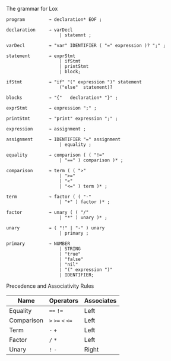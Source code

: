 The grammar for Lox

```
program         → declaration* EOF ;

declaration     → varDecl
                    | statemnt ;

varDecl         → "var" IDENTIFIER ( "=" expression )? ";" ;

statement       → exprStmt
                    | ifStmt
                    | printStmt 
                    | block;

ifStmt          → "if" "(" expression ")" statement
                    ("else"  statement)?

blocks          → "{"   declaration* "}" ;

exprStmt        → expression ";" ;

printStmt       → "print" expression ";" ;

expression      → assignment ;

assignment      → IDENTIFIER "=" assignment
                    | equality ;

equality        → comparison ( ( "!=" 
                    | "==" ) comparison )* ;

comparison      → term ( ( ">" 
                    | ">=" 
                    | "<" 
                    | "<=" ) term )* ;

term            → factor ( ( "-" 
                    | "+" ) factor )* ;

factor          → unary ( ( "/" 
                    | "*" ) unary )* ;

unary           → ( "!" | "-" ) unary
                    | primary ;

primary         → NUMBER 
                    | STRING 
                    | "true" 
                    | "false" 
                    | "nil"
                    | "(" expression ")" 
                    | IDENTIFIER;
```


Precedence and Associativity Rules

| Name | Operators | Associates |
| ---- | --------- | ---------- |
| Equality | `==` `!=` | Left |
| Comparison | `>` `>=` `<` `<=` | Left |
| Term | `-` `+` | Left |
| Factor | `/` `*` | Left |
| Unary | `!` `-` | Right |